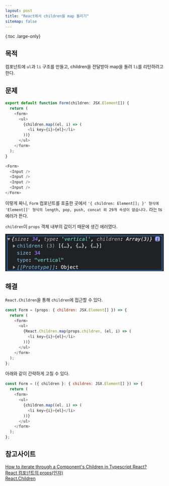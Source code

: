 ```yaml
---
layout: post
title: "React에서 children을 map 돌리기"
sitemap: false
---
```


{:toc .large-only}

## 목적

컴포넌트에 `ul`과 `li` 구조를 만들고, children을 전달받아 map을 돌려 `li`를 리턴하려고 한다.

## 문제

```js
export default function Form(children: JSX.Element[]) {
  return (
    <form>
      <ul>
        {children.map((el, i) => (
          <li key={i}>{el}</li>
        ))}
      </ul>
    </form>
  );
}
```

```js
<Form>
  <Input />
  <Input />
  <Input />
  <Input />
</Form>
```

이렇게 짜니, `Form` 컴포넌트를 호출한 곳에서 `'{ children: Element[]; }' 형식에 'Element[]' 형식의 length, pop, push, concat 외 29개 속성이 없습니다.` 라는 ts 에러가 뜬다.

`children`이 `props` 객체 내부의 값이기 때문에 생긴 에러였다.

<img src="/assets/img/blog/2022-02-06-children-map_01.png">

## 해결

`React.Children`을 통해 `children`에 접근할 수 있다.

```js
const Form = (props: { children: JSX.Element[] }) => {
  return (
    <form>
      <ul>
        {React.Children.map(props.children, (el, i) => (
          <li key={i}>{el}</li>
        ))}
      </ul>
    </form>
  );
};
```

아래와 같이 간략하게 고칠 수 있다.

```js
const Form = ({ children }: { children: JSX.Element[] }) => {
  return (
    <form>
      <ul>
        {children.map((el, i) => (
          <li key={i}>{el}</li>
        ))}
      </ul>
    </form>
  );
};
```

## 참고사이트

[How to iterate through a Component's Children in Typescript React?](https://stackoverflow.com/questions/34030328/how-to-iterate-through-a-components-children-in-typescript-react)<br/>
[React 컴포넌트의 props(인자)](https://velog.io/@alajillo/React.Children#react-%EC%BB%B4%ED%8F%AC%EB%84%8C%ED%8A%B8%EC%9D%98-props%EC%9D%B8%EC%9E%90)<br/>
[React.Children](https://ko.reactjs.org/docs/react-api.html#reactchildren)
